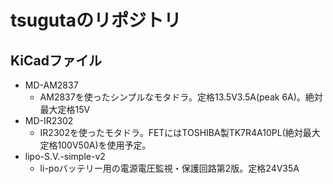 # tsugutaのリポジトリ
## KiCadファイル
  - MD-AM2837
    - AM2837を使ったシンプルなモタドラ。定格13.5V3.5A(peak 6A)。絶対最大定格15V
  - MD-IR2302
    - IR2302を使ったモタドラ。FETにはTOSHIBA製TK7R4A10PL(絶対最大定格100V50A)を使用予定。
  - lipo-S.V.-simple-v2
    - li-poバッテリー用の電源電圧監視・保護回路第2版。定格24V35A
